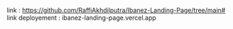link              : https://github.com/RaffiAkhdilputra/Ibanez-Landing-Page/tree/main#
link deployement  : ibanez-landing-page.vercel.app
